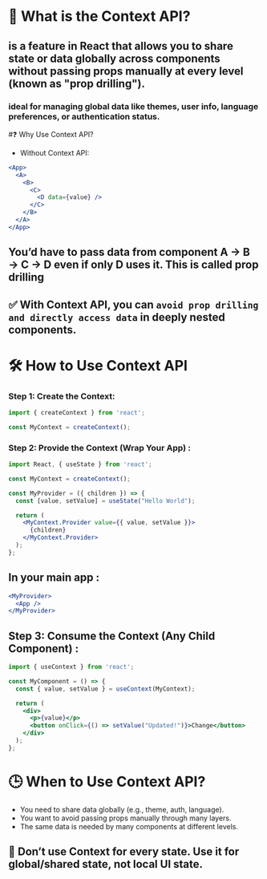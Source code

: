 # 📌 What is the Context API?
## is a feature in React that allows you to share state or data globally across components without passing props manually at every level (known as "prop drilling").
### ideal for managing global data like themes, user info, language preferences, or authentication status.

#❓ Why Use Context API?
- Without Context API:
```jsx
<App>
  <A>
    <B>
      <C>
        <D data={value} />
      </C>
    </B>
  </A>
</App>
```
## **You’d have to pass data from component A → B → C → D even if only D uses it. This is called prop drilling**

## ✅ With Context API, you can `avoid prop drilling and directly access data` in deeply nested components.

# 🛠 How to Use Context API

### Step 1: Create the Context:

```jsx
import { createContext } from 'react';

const MyContext = createContext();
```

### Step 2: Provide the Context (Wrap Your App) : 
```jsx
import React, { useState } from 'react';

const MyContext = createContext();

const MyProvider = ({ children }) => {
  const [value, setValue] = useState("Hello World");

  return (
    <MyContext.Provider value={{ value, setValue }}>
      {children}
    </MyContext.Provider>
  );
};
```
## In your main app : 

```jsx
<MyProvider>
  <App />
</MyProvider>
```

## Step 3: Consume the Context (Any Child Component) : 
```jsx
import { useContext } from 'react';

const MyComponent = () => {
  const { value, setValue } = useContext(MyContext);

  return (
    <div>
      <p>{value}</p>
      <button onClick={() => setValue("Updated!")}>Change</button>
    </div>
  );
};
```

# 🕒 When to Use Context API?
- You need to share data globally (e.g., theme, auth, language).
- You want to avoid passing props manually through many layers.
- The same data is needed by many components at different levels.

## **🔴 Don’t use Context for every state. Use it for global/shared state, not local UI state.**
